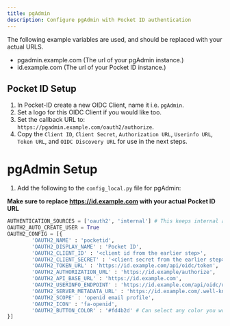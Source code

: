```yaml
---
title: pgAdmin
description: Configure pgAdmin with Pocket ID authentication
---
```


The following example variables are used, and should be replaced with your actual URLS.

- pgadmin.example.com (The url of your pgAdmin instance.)
- id.example.com (The url of your Pocket ID instance.)

## Pocket ID Setup

1. In Pocket-ID create a new OIDC Client, name it i.e. `pgAdmin`.
2. Set a logo for this OIDC Client if you would like too.
3. Set the callback URL to: `https://pgadmin.example.com/oauth2/authorize`.
4. Copy the `Client ID`, `Client Secret`, `Authorization URL`, `Userinfo URL`, `Token URL`, and `OIDC Discovery URL` for use in the next steps.

# pgAdmin Setup

1. Add the following to the `config_local.py` file for pgAdmin:

**Make sure to replace https://id.example.com with your actual Pocket ID URL**

```python
AUTHENTICATION_SOURCES = ['oauth2', 'internal'] # This keeps internal authentication enabled as well as oauth2
OAUTH2_AUTO_CREATE_USER = True
OAUTH2_CONFIG = [{
        'OAUTH2_NAME' : 'pocketid',
        'OAUTH2_DISPLAY_NAME' : 'Pocket ID',
        'OAUTH2_CLIENT_ID' : '<client id from the earlier step>',
        'OAUTH2_CLIENT_SECRET' : '<client secret from the earlier step>',
        'OAUTH2_TOKEN_URL' : 'https://id.example.com/api/oidc/token',
        'OAUTH2_AUTHORIZATION_URL' : 'https://id.example/authorize',
        'OAUTH2_API_BASE_URL' : 'https://id.example.com',
        'OAUTH2_USERINFO_ENDPOINT' : 'https://id.example.com/api/oidc/userinfo',
        'OAUTH2_SERVER_METADATA_URL' : 'https://id.example.com/.well-known/openid-configuration',
        'OAUTH2_SCOPE' : 'openid email profile',
        'OAUTH2_ICON' : 'fa-openid',
        'OAUTH2_BUTTON_COLOR' : '#fd4b2d' # Can select any color you would like here.
}]
```
